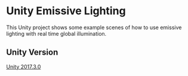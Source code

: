 # Unity Emissive Lighting

This Unity project shows some example scenes of how to use emissive lighting with real time global illumination.

Unity Version
--------
[Unity 2017.3.0](https://unity3d.com/get-unity/download/archive "Unity - Download Archive")